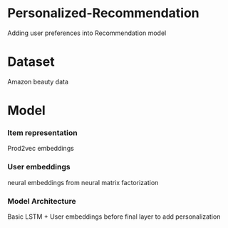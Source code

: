 # Personalized-Recommendation
Adding user preferences into Recommendation model

# Dataset
Amazon beauty data

# Model

### Item representation 
Prod2vec embeddings
### User embeddings    
neural embeddings from neural matrix factorization
### Model Architecture 
Basic LSTM + User embeddings before final layer to add personalization
